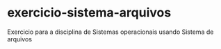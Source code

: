 # exercicio-sistema-arquivos

Exercicio para a disciplina de Sistemas operacionais usando Sistema de arquivos
